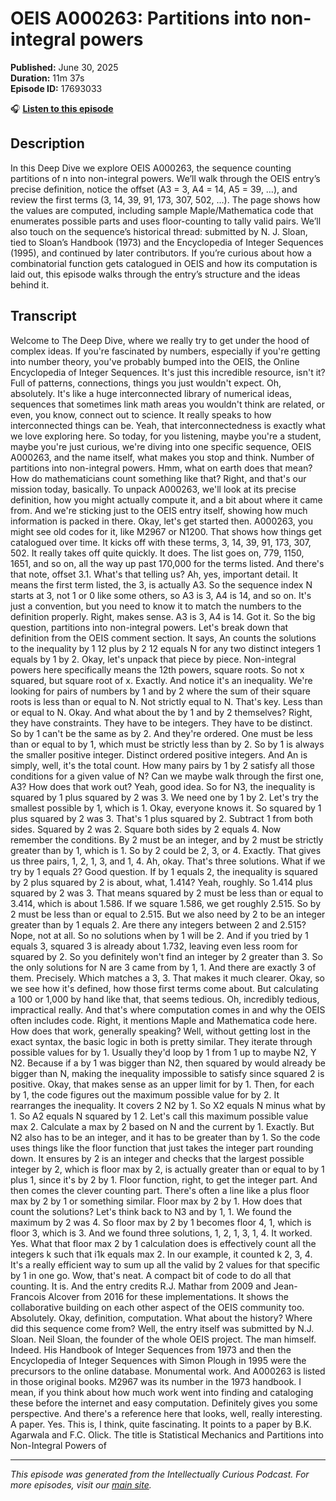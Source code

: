 # OEIS A000263: Partitions into non-integral powers

**Published:** June 30, 2025  
**Duration:** 11m 37s  
**Episode ID:** 17693033

🎧 **[Listen to this episode](https://intellectuallycurious.buzzsprout.com/2529712/episodes/17693033-oeis-a000263-partitions-into-non-integral-powers)**

## Description

In this Deep Dive we explore OEIS A000263, the sequence counting partitions of n into non-integral powers. We’ll walk through the OEIS entry’s precise definition, notice the offset (A3 = 3, A4 = 14, A5 = 39, …), and review the first terms (3, 14, 39, 91, 173, 307, 502, …). The page shows how the values are computed, including sample Maple/Mathematica code that enumerates possible parts and uses floor-counting to tally valid pairs. We’ll also touch on the sequence’s historical thread: submitted by N. J. Sloan, tied to Sloan’s Handbook (1973) and the Encyclopedia of Integer Sequences (1995), and continued by later contributors. If you’re curious about how a combinatorial function gets catalogued in OEIS and how its computation is laid out, this episode walks through the entry’s structure and the ideas behind it.

## Transcript

Welcome to The Deep Dive, where we really try to get under the hood of complex ideas. If you're fascinated by numbers, especially if you're getting into number theory, you've probably bumped into the OEIS, the Online Encyclopedia of Integer Sequences. It's just this incredible resource, isn't it? Full of patterns, connections, things you just wouldn't expect. Oh, absolutely. It's like a huge interconnected library of numerical ideas, sequences that sometimes link math areas you wouldn't think are related, or even, you know, connect out to science. It really speaks to how interconnected things can be. Yeah, that interconnectedness is exactly what we love exploring here. So today, for you listening, maybe you're a student, maybe you're just curious, we're diving into one specific sequence, OEIS A000263, and the name itself, what makes you stop and think. Number of partitions into non-integral powers. Hmm, what on earth does that mean? How do mathematicians count something like that? Right, and that's our mission today, basically. To unpack A000263, we'll look at its precise definition, how you might actually compute it, and a bit about where it came from. And we're sticking just to the OEIS entry itself, showing how much information is packed in there. Okay, let's get started then. A000263, you might see old codes for it, like M2967 or N1200. That shows how things get catalogued over time. It kicks off with these terms, 3, 14, 39, 91, 173, 307, 502. It really takes off quite quickly. It does. The list goes on, 779, 1150, 1651, and so on, all the way up past 170,000 for the terms listed. And there's that note, offset 3.1. What's that telling us? Ah, yes, important detail. It means the first term listed, the 3, is actually A3. So the sequence index N starts at 3, not 1 or 0 like some others, so A3 is 3, A4 is 14, and so on. It's just a convention, but you need to know it to match the numbers to the definition properly. Right, makes sense. A3 is 3, A4 is 14. Got it. So the big question, partitions into non-integral powers. Let's break down that definition from the OEIS comment section. It says, An counts the solutions to the inequality by 1 12 plus by 2 12 equals N for any two distinct integers 1 equals by 1 by 2. Okay, let's unpack that piece by piece. Non-integral powers here specifically means the 12th powers, square roots. So not x squared, but square root of x. Exactly. And notice it's an inequality. We're looking for pairs of numbers by 1 and by 2 where the sum of their square roots is less than or equal to N. Not strictly equal to N. That's key. Less than or equal to N. Okay. And what about the by 1 and by 2 themselves? Right, they have constraints. They have to be integers. They have to be distinct. So by 1 can't be the same as by 2. And they're ordered. One must be less than or equal to by 1, which must be strictly less than by 2. So by 1 is always the smaller positive integer. Distinct ordered positive integers. And An is simply, well, it's the total count. How many pairs by 1 by 2 satisfy all those conditions for a given value of N? Can we maybe walk through the first one, A3? How does that work out? Yeah, good idea. So for N3, the inequality is squared by 1 plus squared by 2 was 3. We need one by 1 by 2. Let's try the smallest possible by 1, which is 1. Okay, everyone knows it. So squared by 1 plus squared by 2 was 3. That's 1 plus squared by 2. Subtract 1 from both sides. Squared by 2 was 2. Square both sides by 2 equals 4. Now remember the conditions. By 2 must be an integer, and by 2 must be strictly greater than by 1, which is 1. So by 2 could be 2, 3, or 4. Exactly. That gives us three pairs, 1, 2, 1, 3, and 1, 4. Ah, okay. That's three solutions. What if we try by 1 equals 2? Good question. If by 1 equals 2, the inequality is squared by 2 plus squared by 2 is about, what, 1.414? Yeah, roughly. So 1.414 plus squared by 2 was 3. That means squared by 2 must be less than or equal to 3.414, which is about 1.586. If we square 1.586, we get roughly 2.515. So by 2 must be less than or equal to 2.515. But we also need by 2 to be an integer greater than by 1 equals 2. Are there any integers between 2 and 2.515? Nope, not at all. So no solutions when by 1 will be 2. And if you tried by 1 equals 3, squared 3 is already about 1.732, leaving even less room for squared by 2. So you definitely won't find an integer by 2 greater than 3. So the only solutions for N are 3 came from by 1, 1. And there are exactly 3 of them. Precisely. Which matches a 3, 3. That makes it much clearer. Okay, so we see how it's defined, how those first terms come about. But calculating a 100 or 1,000 by hand like that, that seems tedious. Oh, incredibly tedious, impractical really. And that's where computation comes in and why the OEIS often includes code. Right, it mentions Maple and Mathematica code here. How does that work, generally speaking? Well, without getting lost in the exact syntax, the basic logic in both is pretty similar. They iterate through possible values for by 1. Usually they'd loop by 1 from 1 up to maybe N2, Y N2. Because if a by 1 was bigger than N2, then squared by would already be bigger than N, making the inequality impossible to satisfy since squared 2 is positive. Okay, that makes sense as an upper limit for by 1. Then, for each by 1, the code figures out the maximum possible value for by 2. It rearranges the inequality. It covers 2 N2 by 1. So X2 equals N minus what by 1. So A2 equals N squared by 1 2. Let's call this maximum possible value max 2. Calculate a max by 2 based on N and the current by 1. Exactly. But N2 also has to be an integer, and it has to be greater than by 1. So the code uses things like the floor function that just takes the integer part rounding down. It ensures by 2 is an integer and checks that the largest possible integer by 2, which is floor max by 2, is actually greater than or equal to by 1 plus 1, since it's by 2 by 1. Floor function, right, to get the integer part. And then comes the clever counting part. There's often a line like a plus floor max by 2 by 1 or something similar. Floor max by 2 by 1. How does that count the solutions? Let's think back to N3 and by 1, 1. We found the maximum by 2 was 4. So floor max by 2 by 1 becomes floor 4, 1, which is floor 3, which is 3. And we found three solutions, 1, 2, 1, 3, 1, 4. It worked. Yes. What that floor max 2 by 1 calculation does is effectively count all the integers k such that i1k equals max 2. In our example, it counted k 2, 3, 4. It's a really efficient way to sum up all the valid by 2 values for that specific by 1 in one go. Wow, that's neat. A compact bit of code to do all that counting. It is. And the entry credits R.J. Mathar from 2009 and Jean-Francois Alcover from 2016 for these implementations. It shows the collaborative building on each other aspect of the OEIS community too. Absolutely. Okay, definition, computation. What about the history? Where did this sequence come from? Well, the entry itself was submitted by N.J. Sloan. Neil Sloan, the founder of the whole OEIS project. The man himself. Indeed. His Handbook of Integer Sequences from 1973 and then the Encyclopedia of Integer Sequences with Simon Plough in 1995 were the precursors to the online database. Monumental work. And A000263 is listed in those original books. M2967 was its number in the 1973 handbook. I mean, if you think about how much work went into finding and cataloging these before the internet and easy computation. Definitely gives you some perspective. And there's a reference here that looks, well, really interesting. A paper. Yes. This is, I think, quite fascinating. It points to a paper by B.K. Agarwala and F.C. Olick. The title is Statistical Mechanics and Partitions into Non-Integral Powers of

---
*This episode was generated from the Intellectually Curious Podcast. For more episodes, visit our [main site](https://intellectuallycurious.buzzsprout.com).*

